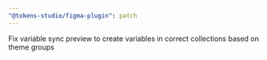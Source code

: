```yaml
---
"@tokens-studio/figma-plugin": patch
---
```


Fix variable sync preview to create variables in correct collections based on theme groups
